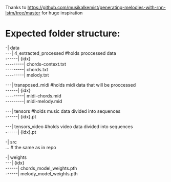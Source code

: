 Thanks to https://github.com/musikalkemist/generating-melodies-with-rnn-lstm/tree/master for huge inspiration

# Expected folder structure:
-| data  
---| 4_extracted_processed  #holds proccessed data  
------| {idx}    
---------| chords-context.txt  
---------| chords.txt  
---------| melody.txt  
  
---| transposed_midi  #holds midi data that will be proccessed  
------| {idx}    
---------| midi-chords.mid  
---------| midi-melody.mid  
  
---| tensors  #holds music data divided into sequences  
------| {idx}.pt  
  
---| tensors_video  #holds video data divided into sequences  
------| {idx}.pt  
  
-| src  
... # the same as in repo  
  
-| weights  
---| {idx}  
------| chords_model_weights.pth  
------| melody_model_weights.pth  
